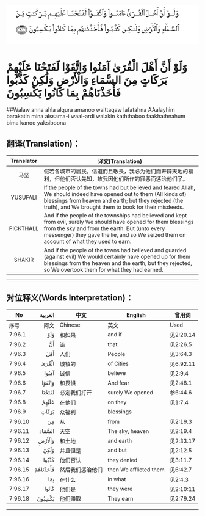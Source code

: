 ![007:096](images/007_096.gif)

# وَلَوْ أَنَّ أَهْلَ الْقُرَىٰ آمَنُوا وَاتَّقَوْا لَفَتَحْنَا عَلَيْهِمْ بَرَكَاتٍ مِنَ السَّمَاءِ وَالْأَرْضِ وَلَٰكِنْ كَذَّبُوا فَأَخَذْنَاهُمْ بِمَا كَانُوا يَكْسِبُونَ 

##Walaw anna ahla alqura amanoo waittaqaw lafatahna AAalayhim barakatin mina alssama-i waal-ardi walakin kaththaboo faakhathnahum bima kanoo yaksiboona 

## 翻译(Translation)：

| Translator | 译文(Translation)                                            |
| :--------: | ------------------------------------------------------------ |
|    马坚    | 假若各城市的居民，信道而且敬畏，我必为他们而开辟天地的福利，但他们否认先知，故我因他们所作的罪恶而惩治他们了。 |
|  YUSUFALI  | If the people of the towns had but believed and feared Allah, We should indeed have opened out to them (All kinds of) blessings from heaven and earth; but they rejected (the truth), and We brought them to book for their misdeeds. |
| PICKTHALL  | And if the people of the townships had believed and kept from evil, surely We should have opened for them blessings from the sky and from the earth. But (unto every messenger) they gave the lie, and so We seized them on account of what they used to earn. |
|   SHAKIR   | And if the people of the towns had believed and guarded (against evil) We would certainly have opened up for them blessings from the heaven and the earth, but they rejected, so We overtook them for what they had earned. |

---

## 对位释义(Words Interpretation)：

| No   | العربية | 中文    | English | 曾用词 |
| ---- | ------: | ------- | ------- | ------ |
| 序号 |    阿文 | Chinese | 英文    | Used   |
| 7:96.1  | وَلَوْ      | 和如果           | and if                 | 见2:20.14 |
| 7:96.2  | أَنَّ       | 该               | that                   | 见2:26.5  |
| 7:96.3  | أَهْلَ      | 人们             | People                 | 见3:64.3  |
| 7:96.4  | الْقُرَىٰ    | 城镇的           | of Cities              | 见6:92.11 |
| 7:96.5  | آمَنُوا    | 诚信             | believe                | 见2:9.4   |
| 7:96.6  | وَاتَّقَوْا   | 和畏惧           | And fear               | 见2:48.1  |
| 7:96.7  | لَفَتَحْنَا   | 必定我们打开     | surely We opened       | 参6:44.6  |
| 7:96.8  | عَلَيْهِمْ    | 在他们           | on they                | 见1:7.4   |
| 7:96.9  | بَرَكَاتٍ    | 众福利           | blessings              |           |
| 7:96.10 | مِنَ       | 从               | from                   | 见2:19.3  |
| 7:96.11 | السَّمَاءِ   | 天空             | The sky, heaven        | 见2:19.4  |
| 7:96.12 | وَالْأَرْضِ   | 和土地           | and earth              | 见2:33.17 |
| 7:96.13 | وَلَٰكِنْ     | 并且但是         | and but                | 见2:12.5  |
| 7:96.14 | كَذَّبُوا    | 他们否认         | they denied            | 见3:11.7  |
| 7:96.15 | فَأَخَذْنَاهُمْ | 然后我们惩治他们 | then We afflicted them | 见6:42.7  |
| 7:96.16 | بِمَا      | 在什么           | in what                | 见2:4.3   |
| 7:96.17 | كَانُوا    | 他们是           | they were              | 见2:10:11 |
| 7:96.18 | يَكْسِبُونَ   | 他们赚取         | They earn              | 见2:79.24 |

---